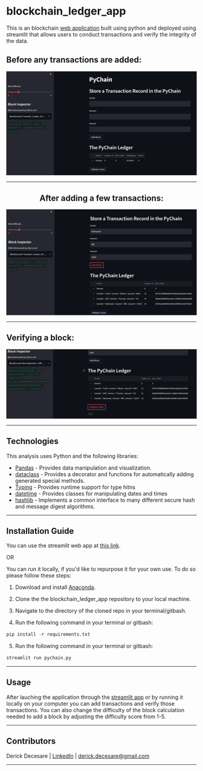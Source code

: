# blockchain_ledger_app
This is an blockchain [web application](https://derickdecesare-blockchain-ledger-app-pychain-oco6ek.streamlitapp.com/) built using python and deployed using streamlit that allows users to conduct transactions and verify the integrity of the data.

## Before any transactions are added:
![empty](Images/empty.png)

---

## <center> After adding a few transactions: </center>
![3_tran](Images/3_tran.png)

---

## Verifying a block:
![verify](Images/verify.png)

---

## Technologies

This analysis uses Python and the following libraries:
* [Pandas](https://pandas.pydata.org/) - Provides data manipulation and visualization.
* [dataclass](https://docs.python.org/3/library/dataclasses.html) - Provides a decorator and functions for automatically adding generated special methods.
* [Typing](https://docs.python.org/3/library/typing.html) - Provides runtime support for type hitns
* [datetime](https://docs.python.org/3/library/datetime.html) - Provides classes for manipulating dates and times
* [hashlib](https://docs.python.org/3/library/hashlib.html) - Implements a common interface to many different secure hash and message digest algorithms.
---

## Installation Guide

You can use the streamlit web app at [this link](https://derickdecesare-blockchain-ledger-app-pychain-oco6ek.streamlitapp.com/). 

OR

You can run it locally, if you'd like to repurpose it for your own use. To do so please follow these steps:

1. Download and install [Anaconda](https://www.anaconda.com/products/distribution). 

2. Clone the the blockchain_ledger_app repository to your local machine.

3. Navigate to the directory of the cloned repo in your terminal/gitbash.

4. Run the following command in your terminal or gitbash:
```python
pip install -r requirements.txt
```

5. Run the following command in your terminal or gitbash:
```python
streamlit run pychain.py
```

---

## Usage

After lauching the application through the [streamlit app](https://derickdecesare-blockchain-ledger-app-pychain-oco6ek.streamlitapp.com/) or by running it locally on your computer you can add transactions and verify those transactions. You can also change the difficulty of the block calculation needed to add a block by adjusting the difficulty score from 1-5.

---

## Contributors

Derick Decesare | [LinkedIn](https://www.linkedin.com/in/derickdecesare/) | derick.decesare@gmail.com

---

